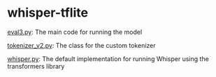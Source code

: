 # whisper-tflite

[eval3.py](eval3.py): The main code for running the model

[tokenizer_v2.py](tokenizer_v2.py): The class for the custom tokenizer

[whisper.py](whisper.py): The default implementation for running Whisper using the transformers library
